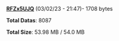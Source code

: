 [**RFZx5UJQ**](/data/RFZx5UJQ.txt) (03/02/23 - 21:47)- 1708 bytes

**Total Datas**: 8087

**Total Size**: 53.98 MB / 54.0 MB